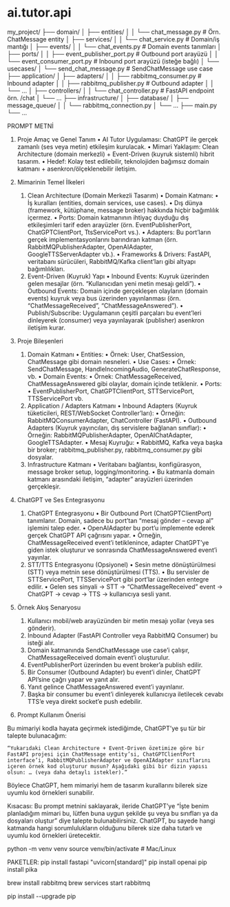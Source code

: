 # ai.tutor.api

my_project/
├── domain/
│ ├── entities/
│ │ └── chat_message.py # Örn. ChatMessage entity
│ ├── services/
│ │ └── chat_service.py # Domain/iş mantığı
│ ├── events/
│ │ └── chat_events.py # Domain events tanımları
│ ├── ports/
│ │ ├── event_publisher_port.py # Outbound port arayüzü
│ │ └── event_consumer_port.py # Inbound port arayüzü (isteğe bağlı)
│ └── usecases/
│ └── send_chat_message.py # SendChatMessage use case
├── application/
│ ├── adapters/
│ │ ├── rabbitmq_consumer.py # Inbound adapter
│ │ ├── rabbitmq_publisher.py # Outbound adapter
│ │ └── ...
│ ├── controllers/
│ │ └── chat_controller.py # FastAPI endpoint örn. /chat
│ └── ...
├── infrastructure/
│ ├── database/
│ ├── message_queue/
│ │ └── rabbitmq_connection.py
│ └── ...
├── main.py
└── ...

PROMPT METNİ

1. Proje Amaç ve Genel Tanım
   • AI Tutor Uygulaması: ChatGPT ile gerçek zamanlı (ses veya metin) etkileşim kurulacak.
   • Mimari Yaklaşım: Clean Architecture (domain merkezli) + Event-Driven (kuyruk sistemli) hibrit tasarım.
   • Hedef: Kolay test edilebilir, teknolojiden bağımsız domain katmanı + asenkron/ölçeklenebilir iletişim.

2. Mimarinin Temel İlkeleri

   1. Clean Architecture (Domain Merkezli Tasarım)
      • Domain Katmanı:
      • İş kuralları (entities, domain services, use cases).
      • Dış dünya (framework, kütüphane, message broker) hakkında hiçbir bağımlılık içermez.
      • Ports: Domain katmanının ihtiyaç duyduğu dış etkileşimleri tarif eden arayüzler (örn. EventPublisherPort, ChatGPTClientPort, TtsServicePort vs.).
      • Adapters: Bu port’ların gerçek implementasyonlarını barındıran katman (örn. RabbitMQPublisherAdapter, OpenAIAdapter, GoogleTTSServerAdapter vb.).
      • Frameworks & Drivers: FastAPI, veritabanı sürücüleri, RabbitMQ/Kafka client’ları gibi altyapı bağımlılıkları.
   2. Event-Driven (Kuyruk) Yapı
      • Inbound Events: Kuyruk üzerinden gelen mesajlar (örn. “Kullanıcıdan yeni metin mesajı geldi”).
      • Outbound Events: Domain içinde gerçekleşen olayların (domain events) kuyruk veya bus üzerinden yayınlanması (örn. “ChatMessageReceived”, “ChatMessageAnswered”).
      • Publish/Subscribe: Uygulamanın çeşitli parçaları bu event’leri dinleyerek (consumer) veya yayınlayarak (publisher) asenkron iletişim kurar.

3. Proje Bileşenleri

   1. Domain Katmanı
      • Entities:
      • Örnek: User, ChatSession, ChatMessage gibi domain nesneleri.
      • Use Cases:
      • Örnek: SendChatMessage, HandleIncomingAudio, GenerateChatResponse, vb.
      • Domain Events:
      • Örnek: ChatMessageReceived, ChatMessageAnswered gibi olaylar, domain içinde tetiklenir.
      • Ports:
      • EventPublisherPort, ChatGPTClientPort, STTServicePort, TTSServicePort vb.
   2. Application / Adapters Katmanı
      • Inbound Adapters (Kuyruk tüketicileri, REST/WebSocket Controller’ları):
      • Örneğin: RabbitMQConsumerAdapter, ChatController (FastAPI).
      • Outbound Adapters (Kuyruk yayıncıları, dış servislere bağlanan sınıflar):
      • Örneğin: RabbitMQPublisherAdapter, OpenAIChatAdapter, GoogleTTSAdapter.
      • Mesaj Kuyruğu:
      • RabbitMQ, Kafka veya başka bir broker; rabbitmq_publisher.py, rabbitmq_consumer.py gibi dosyalar.
   3. Infrastructure Katmanı
      • Veritabanı bağlantısı, konfigürasyon, message broker setup, logging/monitoring.
      • Bu katmanla domain katmanı arasındaki iletişim, “adapter” arayüzleri üzerinden gerçekleşir.

4. ChatGPT ve Ses Entegrasyonu

   1. ChatGPT Entegrasyonu
      • Bir Outbound Port (ChatGPTClientPort) tanımlanır. Domain, sadece bu port’tan “mesaj gönder – cevap al” işlemini talep eder.
      • OpenAIAdapter bu port’u implemente ederek gerçek ChatGPT API çağrısını yapar.
      • Örneğin, ChatMessageReceived event’i tetiklenince, adapter ChatGPT’ye giden istek oluşturur ve sonrasında ChatMessageAnswered event’i yayınlar.
   2. STT/TTS Entegrasyonu (Opsiyonel)
      • Sesin metne dönüştürülmesi (STT) veya metnin sese dönüştürülmesi (TTS).
      • Bu servisler de STTServicePort, TTSServicePort gibi port’lar üzerinden entegre edilir.
      • Gelen ses sinyali -> STT -> “ChatMessageReceived” event -> ChatGPT -> cevap -> TTS -> kullanıcıya sesli yanıt.

5. Örnek Akış Senaryosu

   1. Kullanıcı mobil/web arayüzünden bir metin mesajı yollar (veya ses gönderir).
   2. Inbound Adapter (FastAPI Controller veya RabbitMQ Consumer) bu isteği alır.
   3. Domain katmanında SendChatMessage use case’i çalışır, ChatMessageReceived domain event’i oluşturulur.
   4. EventPublisherPort üzerinden bu event broker’a publish edilir.
   5. Bir Consumer (Outbound Adapter) bu event’i dinler, ChatGPT API’sine çağrı yapar ve yanıt alır.
   6. Yanıt gelince ChatMessageAnswered event’i yayınlanır.
   7. Başka bir consumer bu event’i dinleyerek kullanıcıya iletilecek cevabı TTS’e veya direkt socket’e push edebilir.

6. Prompt Kullanım Önerisi

Bu mimariyi kodla hayata geçirmek istediğimde, ChatGPT’ye şu tür bir talepte bulunacağım:

    “Yukarıdaki Clean Architecture + Event-Driven özetimize göre bir FastAPI projesi için ChatMessage entity’si, ChatGPTClientPort interface’i, RabbitMQPublisherAdapter ve OpenAIAdapter sınıflarını içeren örnek kod oluşturur musun? Aşağıdaki gibi bir dizin yapısı olsun: … (veya daha detaylı istekler).”

Böylece ChatGPT, hem mimariyi hem de tasarım kurallarını bilerek size uyumlu kod örnekleri sunabilir.

Kısacası: Bu prompt metnini saklayarak, ileride ChatGPT’ye “İşte benim planladığım mimari bu, lütfen buna uygun şekilde şu veya bu sınıfları ya da dosyaları oluştur” diye talepte bulunabilirsiniz. ChatGPT, bu sayede hangi katmanda hangi sorumlulukların olduğunu bilerek size daha tutarlı ve uyumlu kod örnekleri üretecektir.





python -m venv venv
source venv/bin/activate   # Mac/Linux

PAKETLER:
pip install fastapi "uvicorn[standard]"
pip install openai
pip install pika

brew install rabbitmq
brew services start rabbitmq

pip install --upgrade pip
